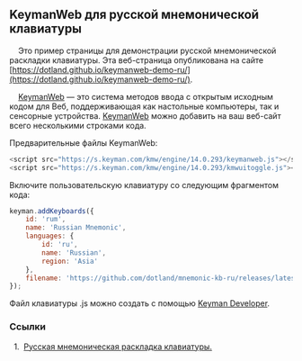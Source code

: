 ## KeymanWeb для русской мнемонической клавиатуры

&nbsp;&nbsp;&nbsp;&nbsp;Это пример страницы для демонстрации русской мнемонической раскладки клавиатуры. Эта веб-страница опубликована на сайте [https://dotland.github.io/keymanweb-demo-ru/](https://dotland.github.io/keymanweb-demo-ru/).

&nbsp;&nbsp;&nbsp;&nbsp;[KeymanWeb](https://keymanweb.com/) — это система методов ввода с открытым исходным кодом для Веб, поддерживающая как настольные компьютеры, так и сенсорные устройства. [KeymanWeb](https://keyman.com/developer/keymanweb/) можно добавить на ваш веб-сайт всего несколькими строками кода. 

Предварительные файлы KeymanWeb:

```js
<script src="https://s.keyman.com/kmw/engine/14.0.293/keymanweb.js"></script>
<script src="https://s.keyman.com/kmw/engine/14.0.293/kmwuitoggle.js"></script>
```

Включите пользовательскую клавиатуру со следующим фрагментом кода:

```js
keyman.addKeyboards({
    id: 'rum',
    name: 'Russian Mnemonic',
    languages: { 
        id: 'ru', 
        name: 'Russian', 
        region: 'Asia' 
    }, 
    filename: 'https://github.com/dotland/mnemonic-kb-ru/releases/latest/download/rum.js'
});
```

Файл клавиатуры .js можно создать с помощью [Keyman Developer](https://keyman.com/developer/).

### Ссылки

<a id="1">&nbsp;&nbsp;1.&nbsp;</a>
[Русская мнемоническая раскладка клавиатуры.](https://github.com/dotland/mnemonic-kb-ru/blob/main/README.md) <br />
